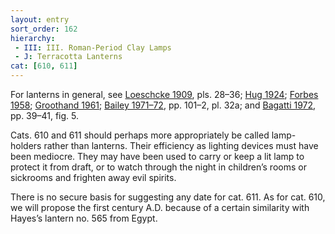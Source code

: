 ```yaml
---
layout: entry
sort_order: 162
hierarchy:
 - III: III. Roman-Period Clay Lamps
 - J: Terracotta Lanterns
cat: [610, 611]
---
```


For lanterns in general, see <a href='../../bibliography/#loeschcke-1909'>Loeschcke 1909</a>, pls. 28–36; <a href='../../bibliography/#hug-1924'>Hug 1924</a>; <a href='../../bibliography/#forbes-1958'>Forbes 1958</a>; <a href='../../bibliography/#groothand-1961'>Groothand 1961</a>; <a href='../../bibliography/#bailey-1971-72'>Bailey 1971–72</a>, pp. 101–2, pl. 32a; and <a href='../../bibliography/#bagatti-1972'>Bagatti 1972</a>, pp. 39–41, fig. 5.

Cats. 610 and 611 should perhaps more appropriately be called lamp-holders rather than lanterns. Their efficiency as lighting devices must have been mediocre. They may have been used to carry or keep a lit lamp to protect it from draft, or to watch through the night in children’s rooms or sickrooms and frighten away evil spirits.

There is no secure basis for suggesting any date for cat. 611. As for cat. 610, we will propose the first century A.D. because of a certain similarity with Hayes’s lantern no. 565 from Egypt.
